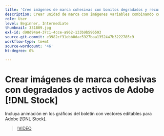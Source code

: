 ```yaml
---
title: 'Cree imágenes de marca cohesivas con bonitos degradados y recursos de Adobe [!DNL Stock] '
description: Crear unidad de marca con imágenes variables combinando colores y degradados en toda la campaña publicitaria
role: User
level: Beginner, Intermediate
thumbnail: 331809.jpg
exl-id: d98d94a4-37c1-4cce-a962-133b9b596593
source-git-commit: e3982cf31ebb0dac5927baa1352447b3222785c9
workflow-type: tm+mt
source-wordcount: '46'
ht-degree: 0%

---
```


# Crear imágenes de marca cohesivas con degradados y activos de Adobe [!DNL Stock]

Incluya animación en los gráficos del boletín con vectores editables para Adobe [!DNL Stock].

>[!VIDEO](https://video.tv.adobe.com/v/331809?hidetitle=true)

